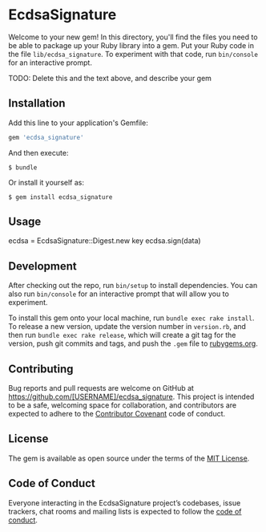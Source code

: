 # EcdsaSignature

Welcome to your new gem! In this directory, you'll find the files you need to be able to package up your Ruby library into a gem. Put your Ruby code in the file `lib/ecdsa_signature`. To experiment with that code, run `bin/console` for an interactive prompt.

TODO: Delete this and the text above, and describe your gem

## Installation

Add this line to your application's Gemfile:

```ruby
gem 'ecdsa_signature'
```

And then execute:

    $ bundle

Or install it yourself as:

    $ gem install ecdsa_signature

## Usage

  ecdsa = EcdsaSignature::Digest.new key
  ecdsa.sign(data)

## Development

After checking out the repo, run `bin/setup` to install dependencies. You can also run `bin/console` for an interactive prompt that will allow you to experiment.

To install this gem onto your local machine, run `bundle exec rake install`. To release a new version, update the version number in `version.rb`, and then run `bundle exec rake release`, which will create a git tag for the version, push git commits and tags, and push the `.gem` file to [rubygems.org](https://rubygems.org).

## Contributing

Bug reports and pull requests are welcome on GitHub at https://github.com/[USERNAME]/ecdsa_signature. This project is intended to be a safe, welcoming space for collaboration, and contributors are expected to adhere to the [Contributor Covenant](http://contributor-covenant.org) code of conduct.

## License

The gem is available as open source under the terms of the [MIT License](https://opensource.org/licenses/MIT).

## Code of Conduct

Everyone interacting in the EcdsaSignature project’s codebases, issue trackers, chat rooms and mailing lists is expected to follow the [code of conduct](https://github.com/[USERNAME]/ecdsa_signature/blob/master/CODE_OF_CONDUCT.md).
